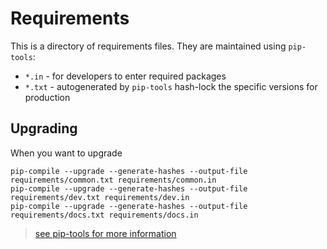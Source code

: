 
# Requirements

This is a directory of requirements files. They are maintained using `pip-tools`: 

* `*.in` - for developers to enter required packages 
* `*.txt` - autogenerated by `pip-tools` hash-lock the specific versions for production

## Upgrading

When you want to upgrade 

    pip-compile --upgrade --generate-hashes --output-file requirements/common.txt requirements/common.in
    pip-compile --upgrade --generate-hashes --output-file requirements/dev.txt requirements/dev.in
    pip-compile --upgrade --generate-hashes --output-file requirements/docs.txt requirements/docs.in

> [see pip-tools for more information](https://pypi.org/project/pip-tools/)